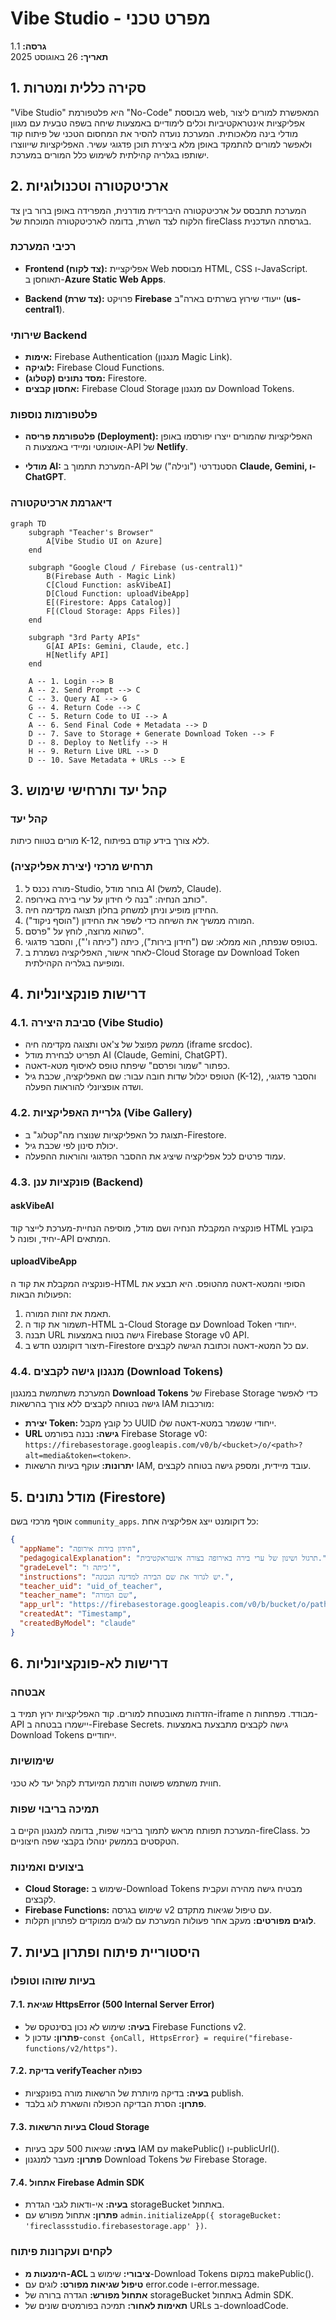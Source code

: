 # Vibe Studio - מפרט טכני

**גרסה:** 1.1  
**תאריך:** 26 באוגוסט 2025

## 1. סקירה כללית ומטרות

"Vibe Studio" היא פלטפורמת "No-Code" מבוססת web, המאפשרת למורים ליצור אפליקציות אינטראקטיביות וכלים לימודיים באמצעות שיחה בשפה טבעית עם מגוון מודלי בינה מלאכותית. המערכת נועדה להסיר את המחסום הטכני של פיתוח קוד ולאפשר למורים להתמקד באופן מלא ביצירת תוכן פדגוגי עשיר. האפליקציות שייווצרו ישותפו בגלריה קהילתית לשימוש כלל המורים במערכת.

## 2. ארכיטקטורה וטכנולוגיות

המערכת תתבסס על ארכיטקטורה היברידית מודרנית, המפרידה באופן ברור בין צד הלקוח לצד השרת, בדומה לארכיטקטורה המוכחת של fireClass בגרסתה העדכנית.

### רכיבי המערכת

- **Frontend (צד לקוח):** אפליקציית Web מבוססת HTML, CSS ו-JavaScript. תאוחסן ב-**Azure Static Web Apps**.

- **Backend (צד שרת):** פרויקט **Firebase** ייעודי שירוץ בשרתים בארה"ב (**us-central1**).

### שירותי Backend

- **אימות:** Firebase Authentication (מנגנון Magic Link).
- **לוגיקה:** Firebase Cloud Functions.
- **מסד נתונים (קטלוג):** Firestore.
- **אחסון קבצים:** Firebase Cloud Storage עם מנגנון Download Tokens.

### פלטפורמות נוספות

- **פלטפורמת פריסה (Deployment):** האפליקציות שהמורים ייצרו יפורסמו באופן אוטומטי ומיידי באמצעות ה-API של **Netlify**.

- **מודלי AI:** המערכת תתמוך ב-API הסטנדרטי ("ונילה") של **Claude, Gemini, ו-ChatGPT**.

### דיאגרמת ארכיטקטורה

```
graph TD
    subgraph "Teacher's Browser"
        A[Vibe Studio UI on Azure]
    end
    
    subgraph "Google Cloud / Firebase (us-central1)"
        B(Firebase Auth - Magic Link)
        C[Cloud Function: askVibeAI]
        D[Cloud Function: uploadVibeApp]
        E[(Firestore: Apps Catalog)]
        F[(Cloud Storage: Apps Files)]
    end
    
    subgraph "3rd Party APIs"
        G[AI APIs: Gemini, Claude, etc.]
        H[Netlify API]
    end
    
    A -- 1. Login --> B
    A -- 2. Send Prompt --> C
    C -- 3. Query AI --> G
    G -- 4. Return Code --> C
    C -- 5. Return Code to UI --> A
    A -- 6. Send Final Code + Metadata --> D
    D -- 7. Save to Storage + Generate Download Token --> F
    D -- 8. Deploy to Netlify --> H
    H -- 9. Return Live URL --> D
    D -- 10. Save Metadata + URLs --> E
```

## 3. קהל יעד ותרחישי שימוש

### קהל יעד
מורים בטווח כיתות K-12, ללא צורך בידע קודם בפיתוח.

### תרחיש מרכזי (יצירת אפליקציה)

1. מורה נכנס ל-Studio, בוחר מודל AI (למשל, Claude).
2. כותב הנחיה: "בנה לי חידון על ערי בירה באירופה".
3. החידון מופיע וניתן למשחק בחלון תצוגה מקדימה חיה.
4. המורה ממשיך את השיחה כדי לשפר את החידון ("הוסף ניקוד").
5. כשהוא מרוצה, לוחץ על "פרסם".
6. בטופס שנפתח, הוא ממלא: שם ("חידון בירות"), כיתה ("כיתה ו'"), והסבר פדגוגי.
7. לאחר אישור, האפליקציה נשמרת ב-Cloud Storage עם Download Token ומופיעה בגלריה הקהילתית.

## 4. דרישות פונקציונליות

### 4.1. סביבת היצירה (Vibe Studio)

- ממשק מפוצל של צ'אט ותצוגה מקדימה חיה (iframe srcdoc).
- תפריט לבחירת מודל AI (Claude, Gemini, ChatGPT).
- כפתור "שמור ופרסם" שיפתח טופס לאיסוף מטא-דאטה.
- הטופס יכלול שדות חובה עבור: שם האפליקציה, שכבת גיל (K-12), והסבר פדגוגי, ושדה אופציונלי להוראות הפעלה.

### 4.2. גלריית האפליקציות (Vibe Gallery)

- תצוגת כל האפליקציות שנוצרו מה"קטלוג" ב-Firestore.
- יכולת סינון לפי שכבת גיל.
- עמוד פרטים לכל אפליקציה שיציג את ההסבר הפדגוגי והוראות ההפעלה.

### 4.3. פונקציות ענן (Backend)

#### askVibeAI
פונקציה המקבלת הנחיה ושם מודל, מוסיפה הנחיית-מערכת לייצר קוד HTML בקובץ יחיד, ופונה ל-API המתאים.

#### uploadVibeApp
פונקציה המקבלת את קוד ה-HTML הסופי והמטא-דאטה מהטופס. היא תבצע את הפעולות הבאות:

1. תאמת את זהות המורה.
2. תשמור את קוד ה-HTML ב-Cloud Storage עם Download Token ייחודי.
3. תבנה URL גישה בטוח באמצעות Firebase Storage v0 API.
4. תיצור דוקומנט חדש ב-Firestore עם כל המטא-דאטה וכתובת הגישה לקבצים.

### 4.4. מנגנון גישה לקבצים (Download Tokens)

המערכת משתמשת במנגנון **Download Tokens** של Firebase Storage כדי לאפשר גישה בטוחה לקבצים ללא צורך בהרשאות IAM מורכבות:

- **יצירת Token:** כל קובץ מקבל UUID ייחודי שנשמר במטא-דאטה שלו.
- **URL גישה:** נבנה בפורמט Firebase Storage v0: `https://firebasestorage.googleapis.com/v0/b/<bucket>/o/<path>?alt=media&token=<token>`.
- **יתרונות:** עוקף בעיות הרשאות IAM, עובד מיידית, ומספק גישה בטוחה לקבצים.

## 5. מודל נתונים (Firestore)

אוסף מרכזי בשם `community_apps`. כל דוקומנט ייצג אפליקציה אחת:

```json
{
  "appName": "חידון בירות אירופה",
  "pedagogicalExplanation": "תרגול ושינון של ערי בירה באירופה בצורה אינטראקטיבית.",
  "gradeLevel": "כיתה ו'",
  "instructions": "יש לגרור את שם הבירה למדינה הנכונה.",
  "teacher_uid": "uid_of_teacher",
  "teacher_name": "שם המורה",
  "app_url": "https://firebasestorage.googleapis.com/v0/b/bucket/o/path?alt=media&token=uuid",
  "createdAt": "Timestamp",
  "createdByModel": "claude"
}
```

## 6. דרישות לא-פונקציונליות

### אבטחה
הזדהות מאובטחת למורים. קוד האפליקציות ירוץ תמיד ב-iframe מבודד. מפתחות ה-API יישמרו בבטחה ב-Firebase Secrets. גישה לקבצים מתבצעת באמצעות Download Tokens ייחודיים.

### שימושיות
חווית משתמש פשוטה וזורמת המיועדת לקהל יעד לא טכני.

### תמיכה בריבוי שפות
המערכת תפותח מראש לתמוך בריבוי שפות, בדומה למנגנון הקיים ב-fireClass. כל הטקסטים בממשק ינוהלו בקבצי שפה חיצוניים.

### ביצועים ואמינות
- **Cloud Storage:** שימוש ב-Download Tokens מבטיח גישה מהירה ועקבית לקבצים.
- **Firebase Functions:** שימוש בגרסה v2 עם טיפול שגיאות מתקדם.
- **לוגים מפורטים:** מעקב אחר פעולות המערכת עם לוגים ממוקדים לפתרון תקלות.

## 7. היסטוריית פיתוח ופתרון בעיות

### בעיות שזוהו וטופלו

#### 7.1. שגיאת HttpsError (500 Internal Server Error)
- **בעיה:** שימוש לא נכון בסינטקס של Firebase Functions v2.
- **פתרון:** עדכון ל-`const {onCall, HttpsError} = require("firebase-functions/v2/https")`.

#### 7.2. בדיקת verifyTeacher כפולה
- **בעיה:** בדיקה מיותרת של הרשאות מורה בפונקציות publish.
- **פתרון:** הסרת הבדיקה הכפולה והשארת לוג בלבד.

#### 7.3. בעיות הרשאות Cloud Storage
- **בעיה:** שגיאות 500 עקב בעיות IAM עם makePublic() ו-publicUrl().
- **פתרון:** מעבר למנגנון Download Tokens של Firebase Storage.

#### 7.4. אתחול Firebase Admin SDK
- **בעיה:** אי-ודאות לגבי הגדרת storageBucket באתחול.
- **פתרון:** אתחול מפורש עם `admin.initializeApp({ storageBucket: 'fireclassstudio.firebasestorage.app' })`.

### לקחים ועקרונות פיתוח

- **הימנעות מ-ACL ציבורי:** שימוש ב-Download Tokens במקום makePublic().
- **טיפול שגיאות מפורט:** לוגים עם error.code ו-error.message.
- **אתחול מפורש:** הגדרה ברורה של storageBucket באתחול Admin SDK.
- **תאימות לאחור:** תמיכה בפורמטים שונים של URLs ב-downloadCode.